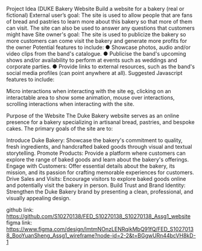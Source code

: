 
Project Idea (DUKE Bakery Website
Build a website for a bakery (real or fictional)
External user’s goal:
The site is used to allow people that are fans of bread and pastries to learn more about this bakery so that more of them can visit. The site can also be used to answer any questions that customers might have
Site owner's goal:
The site is used to publicize the bakery so more customers can come visit the bakery and generate more profits for the owner
Potential features to include:
● Showcase photos, audio and/or video clips from the band's catalogue.
● Publicise the band's upcoming shows and/or availability to perform at events such as
weddings and corporate parties.
● Provide links to external resources, such as the band's social media profiles (can
point anywhere at all).
Suggested Javascript features to include:

Micro interactions when interacting with the site eg, clicking on an interactable area
to show some animation, mouse over interactions, scrolling interactions when
interacting with the site.


Purpose of the Website
The Duke Bakery website serves as an online presence for a bakery specializing in artisanal bread, pastries, and bespoke cakes. The primary goals of the site are to:

Introduce Duke Bakery: Showcase the bakery's commitment to quality, fresh ingredients, and handcrafted baked goods through visual and textual storytelling.
Promote Products: Provide a platform where customers can explore the range of baked goods and learn about the bakery's offerings.
Engage with Customers: Offer essential details about the bakery, its mission, and its passion for crafting memorable experiences for customers.
Drive Sales and Visits: Encourage visitors to explore baked goods online and potentially visit the bakery in person.
Build Trust and Brand Identity: Strengthen the Duke Bakery brand by presenting a clean, professional, and visually appealing design.


github link: https://github.com/S10270138/FED_S10270138_S10270138_Assg1_website
figma link: https://www.figma.com/design/lmtmNOnzLENRqikMbQ91fQ/FED_S10270138_BooYuanSheng_Assg1_wireframe?node-id=2-2&t=BGgwURn44bcVH8kD-1
